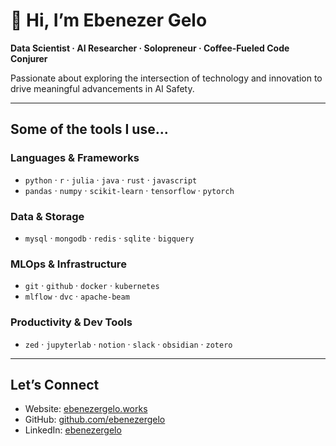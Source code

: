 # 👋 Hi, I’m Ebenezer Gelo

**Data Scientist · AI Researcher · Solopreneur · Coffee‑Fueled Code Conjurer**

Passionate about exploring the intersection of technology and innovation to drive meaningful advancements in AI Safety.

---

## **Some** of the tools I use...

### Languages & Frameworks
- `python` · `r` · `julia` · `java` · `rust` · `javascript`
- `pandas` · `numpy` · `scikit-learn` · `tensorflow` · `pytorch`

### Data & Storage
- `mysql` · `mongodb` · `redis` · `sqlite` · `bigquery`

### MLOps & Infrastructure
- `git` · `github` · `docker` · `kubernetes`
- `mlflow` · `dvc` · `apache-beam`

### Productivity & Dev Tools
- `zed` · `jupyterlab` · `notion` · `slack` · `obsidian` · `zotero`

---

## Let’s Connect

-  Website: [ebenezergelo.works](https://ebenezergelo.works)  
-  GitHub: [github.com/ebenezergelo](https://github.com/ebenezergelo)  
-  LinkedIn: [ebenezergelo](https://za.linkedin.com/in/ebenezergelo)  
